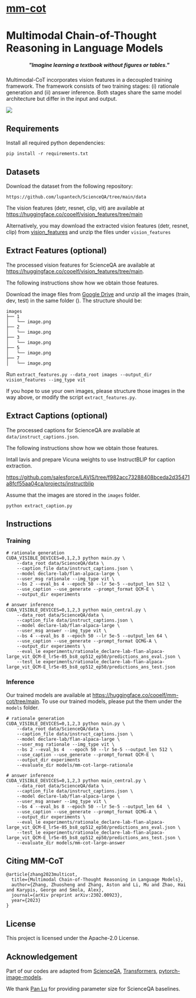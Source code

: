 # [mm-cot](https://github.com/amazon-science/mm-cot)

# Multimodal Chain-of-Thought Reasoning in Language Models

<h5 align="center"><i>"Imagine learning a textbook without figures or tables."</i></h5>

Multimodal-CoT incorporates vision features in a decoupled training framework. The framework consists of two training stages: (i) rationale generation and (ii) answer inference. Both stages share the same model architecture but differ in the input and output.

![](vision_features/mm-cot.png)


## Requirements

Install all required python dependencies:

```
pip install -r requirements.txt
```

## Datasets

Download the dataset from the following repository:

```
https://github.com/lupantech/ScienceQA/tree/main/data
```
The vision features (detr, resnet, clip, vit) are available at https://huggingface.co/cooelf/vision_features/tree/main

Alternatively, you may download the extracted vision features (detr, resnet, clip) from [vision_features](https://drive.google.com/file/d/13B0hc_F_45-UlqPLKSgRz-ALtFQ8kIJr/view?usp=share_link) and unzip the files under `vision_features`

## Extract Features (optional)

The processed vision features for ScienceQA are available at https://huggingface.co/cooelf/vision_features/tree/main. 

The following instructions show how we obtain those features.

Download the image files from [Google Drive](https://drive.google.com/drive/folders/1w8imCXWYn2LxajmGeGH_g5DaL2rabHev?usp=sharing) and unzip all the images (train, dev, test) in the same folder (). The structure should be:

```
images
├── 1
│   └── image.png
├── 2
│   └── image.png
├── 3
│   └── image.png
├── 5
│   └── image.png
├── 7
│   └── image.png
```

Run ```extract_features.py --data_root images --output_dir vision_features --img_type vit```

If you hope to use your own images, please structure those images in the way above, or modify the script ```extract_features.py```.

## Extract Captions (optional)

The processed captions for ScienceQA are available at ```data/instruct_captions.json```. 

The following instructions show how we obtain those features.

Intall lavis and prepare Vicuna weights to use InstructBLIP for caption extraction.

https://github.com/salesforce/LAVIS/tree/f982acc73288408bceda2d35471a8fcf55aa04ca/projects/instructblip

Assume that the images are stored in the ```images``` folder. 

```
python extract_caption.py
```

## Instructions

### Training 

```
# rationale generation
CUDA_VISIBLE_DEVICES=0,1,2,3 python main.py \
    --data_root data/ScienceQA/data \
    --caption_file data/instruct_captions.json \
    --model declare-lab/flan-alpaca-large \
    --user_msg rationale --img_type vit \
    --bs 2 --eval_bs 4 --epoch 50 --lr 5e-5 --output_len 512 \
    --use_caption --use_generate --prompt_format QCM-E \
    --output_dir experiments

# answer inference
CUDA_VISIBLE_DEVICES=0,1,2,3 python main_central.py \
    --data_root data/ScienceQA/data \
    --caption_file data/instruct_captions.json \
    --model declare-lab/flan-alpaca-large \
    --user_msg answer --img_type vit \
    --bs 4 --eval_bs 8 --epoch 50 --lr 5e-5 --output_len 64 \
    --use_caption --use_generate --prompt_format QCMG-A \
    --output_dir experiments \
    --eval_le experiments/rationale_declare-lab-flan-alpaca-large_vit_QCM-E_lr5e-05_bs8_op512_ep50/predictions_ans_eval.json \
    --test_le experiments/rationale_declare-lab-flan-alpaca-large_vit_QCM-E_lr5e-05_bs8_op512_ep50/predictions_ans_test.json

```

### Inference 

Our trained models are available at https://huggingface.co/cooelf/mm-cot/tree/main. To use our trained models, please put the them under the ```models``` folder.

```
# rationale generation
CUDA_VISIBLE_DEVICES=0,1,2,3 python main.py \
    --data_root data/ScienceQA/data \
    --caption_file data/instruct_captions.json \
    --model declare-lab/flan-alpaca-large \
    --user_msg rationale --img_type vit \
    --bs 2 --eval_bs 4  --epoch 50 --lr 5e-5 --output_len 512 \
    --use_caption --use_generate --prompt_format QCM-E \
    --output_dir experiments
    --evaluate_dir models/mm-cot-large-rationale

# answer inference
CUDA_VISIBLE_DEVICES=0,1,2,3 python main_central.py \
    --data_root data/ScienceQA/data \
    --caption_file data/instruct_captions.json \
    --model declare-lab/flan-alpaca-large \
    --user_msg answer --img_type vit \
    --bs 4 --eval_bs 8 --epoch 50 --lr 5e-5 --output_len 64  \
    --use_caption --use_generate --prompt_format QCMG-A \
    --output_dir experiments \
    --eval_le experiments/rationale_declare-lab-flan-alpaca-large_vit_QCM-E_lr5e-05_bs8_op512_ep50/predictions_ans_eval.json \
    --test_le experiments/rationale_declare-lab-flan-alpaca-large_vit_QCM-E_lr5e-05_bs8_op512_ep50/predictions_ans_test.json \
    --evaluate_dir models/mm-cot-large-answer
```

## Citing MM-CoT

```
@article{zhang2023multicot,
  title={Multimodal Chain-of-Thought Reasoning in Language Models},
  author={Zhang, Zhuosheng and Zhang, Aston and Li, Mu and Zhao, Hai and Karypis, George and Smola, Alex},
  journal={arXiv preprint arXiv:2302.00923},
  year={2023}
}
```

## License

This project is licensed under the Apache-2.0 License.

## Acknowledgement

Part of our codes are adapted from [ScienceQA](https://github.com/lupantech/ScienceQA), [Transformers](https://github.com/huggingface/transformers), [pytorch-image-models](https://github.com/huggingface/pytorch-image-models).

We thank [Pan Lu](https://lupantech.github.io/) for providing parameter size for ScienceQA baselines.
